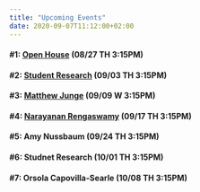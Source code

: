 ```yaml
---
title: "Upcoming Events"
date: 2020-09-07T11:12:00+02:00
---
```


#### #1: [Open House](/blog/1) (08/27 TH 3:15PM)
#### #2: [Student Research](/blog/2) (09/03 TH 3:15PM)
#### #3: [Matthew Junge](/blog/3) (09/09 W 3:15PM)
#### #4: [Narayanan Rengaswamy](/blog/4) (09/17 TH 3:15PM)
#### #5: Amy Nussbaum (09/24 TH 3:15PM)
#### #6: Studnet Research (10/01 TH 3:15PM)
#### #7: Orsola Capovilla-Searle (10/08 TH 3:15PM)



